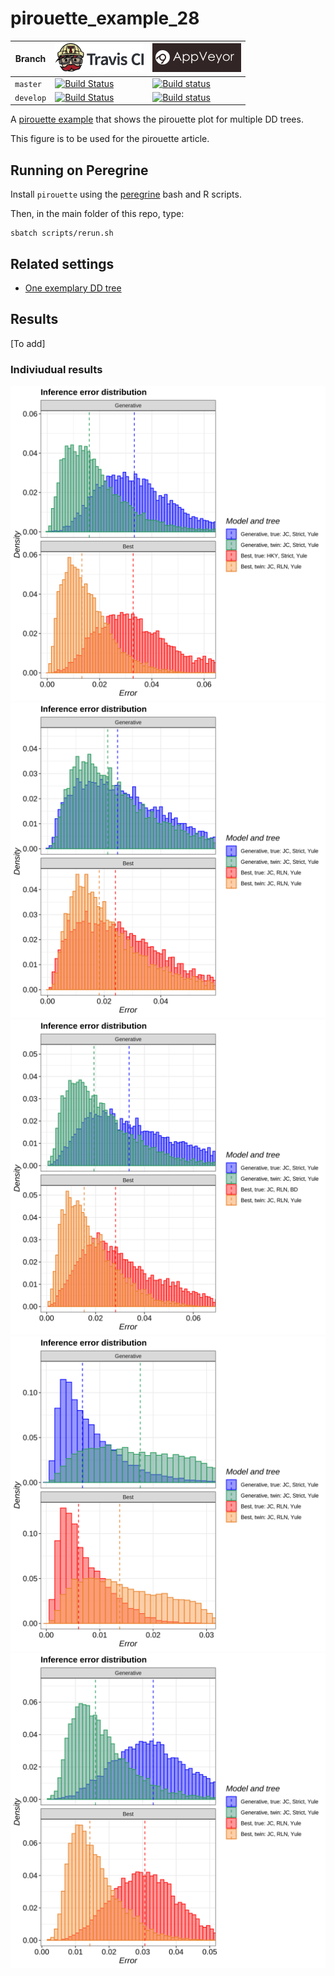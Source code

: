 # pirouette_example_28

Branch   |[![Travis CI logo](pics/TravisCI.png)](https://travis-ci.org)                                                                                                 |[![AppVeyor logo](pics/AppVeyor.png)](https://appveyor.com)                                                                                               
---------|--------------------------------------------------------------------------------------------------------------------------------------------------------------|-------------------------------------------------------------------------------------------------------------
`master` |[![Build Status](https://travis-ci.org/richelbilderbeek/pirouette_example_28.svg?branch=master)](https://travis-ci.org/richelbilderbeek/pirouette_example_28) |[![Build status](https://ci.appveyor.com/api/projects/status/2n2h4p6h7vxjjk3s/branch/master?svg=true)](https://ci.appveyor.com/project/richelbilderbeek/pirouette-example-28/branch/master)
`develop`|[![Build Status](https://travis-ci.org/richelbilderbeek/pirouette_example_28.svg?branch=develop)](https://travis-ci.org/richelbilderbeek/pirouette_example_28)|[![Build status](https://ci.appveyor.com/api/projects/status/2n2h4p6h7vxjjk3s/branch/develop?svg=true)](https://ci.appveyor.com/project/richelbilderbeek/pirouette-example-28/branch/develop)

A [pirouette example](https://github.com/richelbilderbeek/pirouette_examples)
that shows the pirouette plot for multiple DD trees.

This figure is to be used for the pirouette article.

## Running on Peregrine

Install `pirouette` using the [peregrine](https://github.com/richelbilderbeek/peregrine)
bash and R scripts.

Then, in the main folder of this repo, type:

```
sbatch scripts/rerun.sh
```

## Related settings

 * [One exemplary DD tree](https://github.com/richelbilderbeek/pirouette_example_30)

## Results

[To add]

### Indiviudual results

![](example_28_314/314/errors.png)
![](example_28_314/315/errors.png)
![](example_28_314/316/errors.png)
![](example_28_314/317/errors.png)
![](example_28_314/318/errors.png)

